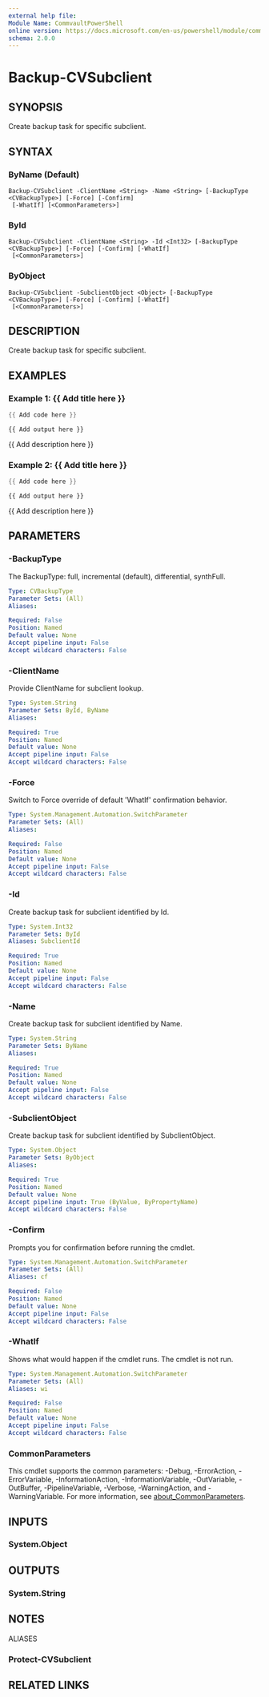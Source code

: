 ```yaml
---
external help file:
Module Name: CommvaultPowerShell
online version: https://docs.microsoft.com/en-us/powershell/module/commvaultpowershell/backup-cvsubclient
schema: 2.0.0
---
```


# Backup-CVSubclient

## SYNOPSIS
Create backup task for specific subclient.

## SYNTAX

### ByName (Default)
```
Backup-CVSubclient -ClientName <String> -Name <String> [-BackupType <CVBackupType>] [-Force] [-Confirm]
 [-WhatIf] [<CommonParameters>]
```

### ById
```
Backup-CVSubclient -ClientName <String> -Id <Int32> [-BackupType <CVBackupType>] [-Force] [-Confirm] [-WhatIf]
 [<CommonParameters>]
```

### ByObject
```
Backup-CVSubclient -SubclientObject <Object> [-BackupType <CVBackupType>] [-Force] [-Confirm] [-WhatIf]
 [<CommonParameters>]
```

## DESCRIPTION
Create backup task for specific subclient.

## EXAMPLES

### Example 1: {{ Add title here }}
```powershell
{{ Add code here }}
```

```output
{{ Add output here }}
```

{{ Add description here }}

### Example 2: {{ Add title here }}
```powershell
{{ Add code here }}
```

```output
{{ Add output here }}
```

{{ Add description here }}

## PARAMETERS

### -BackupType
The BackupType: full, incremental (default), differential, synthFull.

```yaml
Type: CVBackupType
Parameter Sets: (All)
Aliases:

Required: False
Position: Named
Default value: None
Accept pipeline input: False
Accept wildcard characters: False
```

### -ClientName
Provide ClientName for subclient lookup.

```yaml
Type: System.String
Parameter Sets: ById, ByName
Aliases:

Required: True
Position: Named
Default value: None
Accept pipeline input: False
Accept wildcard characters: False
```

### -Force
Switch to Force override of default 'WhatIf' confirmation behavior.

```yaml
Type: System.Management.Automation.SwitchParameter
Parameter Sets: (All)
Aliases:

Required: False
Position: Named
Default value: None
Accept pipeline input: False
Accept wildcard characters: False
```

### -Id
Create backup task for subclient identified by Id.

```yaml
Type: System.Int32
Parameter Sets: ById
Aliases: SubclientId

Required: True
Position: Named
Default value: None
Accept pipeline input: False
Accept wildcard characters: False
```

### -Name
Create backup task for subclient identified by Name.

```yaml
Type: System.String
Parameter Sets: ByName
Aliases:

Required: True
Position: Named
Default value: None
Accept pipeline input: False
Accept wildcard characters: False
```

### -SubclientObject
Create backup task for subclient identified by SubclientObject.

```yaml
Type: System.Object
Parameter Sets: ByObject
Aliases:

Required: True
Position: Named
Default value: None
Accept pipeline input: True (ByValue, ByPropertyName)
Accept wildcard characters: False
```

### -Confirm
Prompts you for confirmation before running the cmdlet.

```yaml
Type: System.Management.Automation.SwitchParameter
Parameter Sets: (All)
Aliases: cf

Required: False
Position: Named
Default value: None
Accept pipeline input: False
Accept wildcard characters: False
```

### -WhatIf
Shows what would happen if the cmdlet runs.
The cmdlet is not run.

```yaml
Type: System.Management.Automation.SwitchParameter
Parameter Sets: (All)
Aliases: wi

Required: False
Position: Named
Default value: None
Accept pipeline input: False
Accept wildcard characters: False
```

### CommonParameters
This cmdlet supports the common parameters: -Debug, -ErrorAction, -ErrorVariable, -InformationAction, -InformationVariable, -OutVariable, -OutBuffer, -PipelineVariable, -Verbose, -WarningAction, and -WarningVariable. For more information, see [about_CommonParameters](http://go.microsoft.com/fwlink/?LinkID=113216).

## INPUTS

### System.Object

## OUTPUTS

### System.String

## NOTES

ALIASES

### Protect-CVSubclient

## RELATED LINKS

